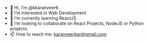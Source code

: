 - 👋 Hi, I’m @kkaranveer6
- 👀 I’m interested in Web Development
- 🌱 I’m currently learning ReactJS
- 💞️ I’m looking to collaborate on React Projects, NodeJS or Python projects.
- 📫 How to reach me: karanveerkar@gmail.com

